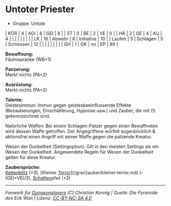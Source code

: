 # Untoter Priester  
- Gruppe: Untote  

| KÖR    | 4  | AGI      | 8  | GEI        | 8  |
| ST     | 0  | BE       | 2  | VE         | 0  |
| HÄ     | 2  | GE       | 4  | AU         | 4  |
|        |    |          |    |            |    |
| LK     | 16 | Abwehr   | 8  | Initiative | 10 |
| Laufen | 5  | Schlagen | 5  | Schiessen  | 12 |
|        |    |          |    |            |    |
| GH     | 1  | GK       | no | EP         | 89 |


**Bewaffnung:**  
Fäulnispranke (WB+1)

**Panzerung:**  
Merkt nichts (PA+2)

**Ausrüstung:**  
Merkt nichts (PA+2)

**Talente:**  
Geistesimmun: Immun gegen geistesbeeinflussende Effekte (Bezauberungen, Einschläferung, Hypnose usw.) und Zauber, die mit (!) gekennzeichnet sind.

Natürliche Waffen: Bei einem Schlagen-Patzer gegen einen Bewaffneten wird dessen Waffe getroffen. Der Angegriffene würfelt augenblicklich & aktionsfrei einen Angriff mit seiner Waffe gegen die patzende Kreatur.

Wesen der Dunkelheit (Settingoption): Gilt in den meisten Settings als ein Wesen der Dunkelheit. Angewendete Regeln für Wesen der Dunkelheit gelten für diese Kreatur.


**Zaubersprüche:**  
[Kettenblitz](/grw/zauber/kettenblitz.md) (+3), [Kleiner [Terror](/grw/zauber/terror.md)](/grw/zauber/kleiner-terror.md) (-(GEI+VE)/2), [Schatten](/grw/zauber/schatten.md)pfeil (+2)




___
*Fanwerk für [Dungeonslayers](https://www.dungeonslayers.net/) (C) Christian Kennig | Quelle: Die Pyramide des Eck Wan | Lizenz: [CC-BY-NC-SA 4.0](https://creativecommons.org/licenses/by-nc-sa/4.0/deed.de)*